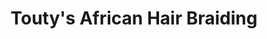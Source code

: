 ---
title: "Touty's African Hair Braiding"
url: /knoxville/toutys-african-hair-braiding/
shop: Friseur
---